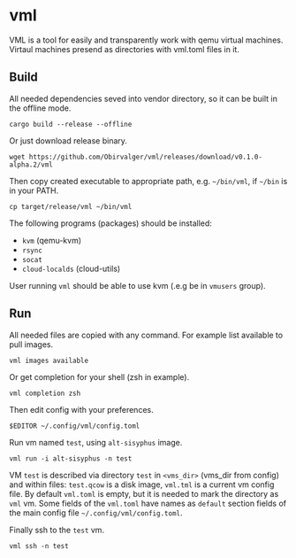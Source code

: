 # vml
VML is a tool for easily and transparently work with qemu virtual machines.
Virtaul machines presend as directories with vml.toml files in it.

## Build
All needed dependencies seved into vendor directory, so it can be built
in the offline mode.
```
cargo build --release --offline
```

Or just download release binary.
```
wget https://github.com/Obirvalger/vml/releases/download/v0.1.0-alpha.2/vml
```

Then copy created executable to appropriate path, e.g. `~/bin/vml`, if
`~/bin` is in your PATH.
```
cp target/release/vml ~/bin/vml
```

The following programs (packages) should be installed:
* `kvm` (qemu-kvm)
* `rsync`
* `socat`
* `cloud-localds` (cloud-utils)

User running `vml` should be able to use kvm (.e.g be in `vmusers` group).

## Run
All needed files are copied with any command. For example list available to
pull images.
```
vml images available
```

Or get completion for your shell (zsh in example).
```
vml completion zsh
```

Then edit config with your preferences.
```
$EDITOR ~/.config/vml/config.toml
```

Run vm named `test`, using `alt-sisyphus` image.
```
vml run -i alt-sisyphus -n test
```

VM `test` is described via directory `test` in `<vms_dir>` (vms_dir from
config) and within files: `test.qcow` is a disk image, `vml.tml` is a current
vm config file. By default `vml.toml` is empty, but it is needed to mark the
directory as `vml` vm. Some fields of the `vml.toml` have names as `default`
section fields of the main config file `~/.config/vml/config.toml`.

Finally ssh to the `test` vm.
```
vml ssh -n test
```
